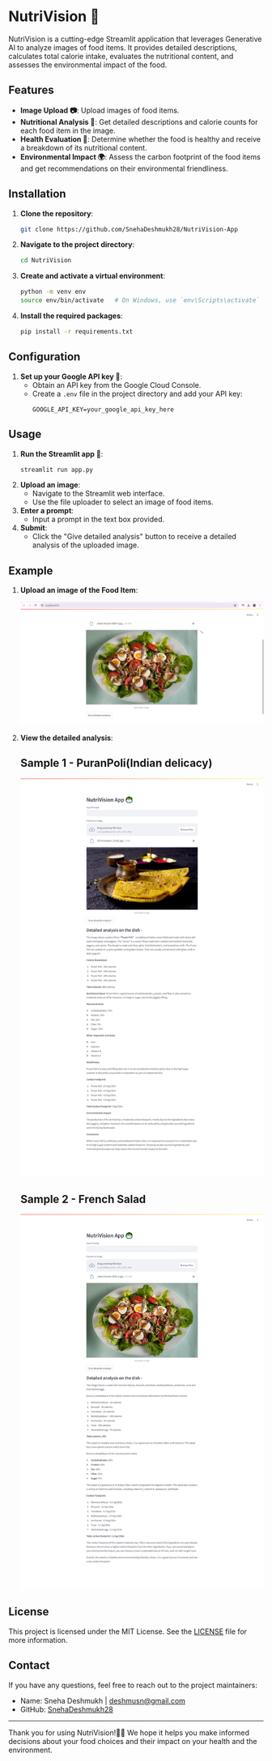 # NutriVision 🥗

NutriVision is a cutting-edge Streamlit application that leverages Generative AI to analyze images of food items. It provides detailed descriptions, calculates total calorie intake, evaluates the nutritional content, and assesses the environmental impact of the food. 

## Features

- **Image Upload 📷**: Upload images of food items.
- **Nutritional Analysis 🍏**: Get detailed descriptions and calorie counts for each food item in the image.
- **Health Evaluation 💪**: Determine whether the food is healthy and receive a breakdown of its nutritional content.
- **Environmental Impact 🌍**: Assess the carbon footprint of the food items and get recommendations on their environmental friendliness.

## Installation

1. **Clone the repository**:
    ```bash
    git clone https://github.com/SnehaDeshmukh28/NutriVision-App
    ```
2. **Navigate to the project directory**:
    ```bash
    cd NutriVision
    ```
3. **Create and activate a virtual environment**:
    ```bash
    python -m venv env
    source env/bin/activate   # On Windows, use `env\Scripts\activate`
    ```
4. **Install the required packages**:
    ```bash
    pip install -r requirements.txt
    ```

## Configuration

1. **Set up your Google API key 🔑**:
    - Obtain an API key from the Google Cloud Console.
    - Create a `.env` file in the project directory and add your API key:
      ```plaintext
      GOOGLE_API_KEY=your_google_api_key_here
      ```

## Usage

1. **Run the Streamlit app 🚀**:
    ```bash
    streamlit run app.py
    ```
2. **Upload an image**:
    - Navigate to the Streamlit web interface.
    - Use the file uploader to select an image of food items.
3. **Enter a prompt**:
    - Input a prompt in the text box provided.
4. **Submit**:
    - Click the "Give detailed analysis" button to receive a detailed analysis of the uploaded image.

## Example

1. **Upload an image of the Food Item**:

    ![Upload Food Item Example](images/FoodImageUpload.png)
2. **View the detailed analysis**:
    ## Sample 1 - PuranPoli(Indian delicacy)
    ![Analysis Example 1](images/PuranPoliAnalysis.png)

    ## Sample 2 - French Salad
    ![Analysis Example 2](images/Analysis.png)

## License

This project is licensed under the MIT License. See the [LICENSE](LICENSE) file for more information.

## Contact

If you have any questions, feel free to reach out to the project maintainers:

- Name: Sneha Deshmukh | deshmusn@gmail.com
- GitHub: [SnehaDeshmukh28](https://github.com/SnehaDeshmukh28)

---

Thank you for using NutriVision!🙏🏻 We hope it helps you make informed decisions about your food choices and their impact on your health and the environment.